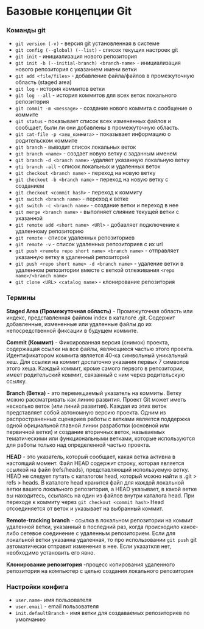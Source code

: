 # Базовые концепции Git

### Команды git

- `git version (-v)` - версия git установленная в системе
- `git config (--global) (--list)` - список текущих настроек git
- `git init` - инициализация нового репозитория
- `git init -b (--initial-branch) <branch-name>` - инициализация нового репозитория с указанием имени ветки
- `git add <file/files>` - добавление файла/файлов в промежуточную область (staged area)
- `git log` - история коммитов ветки
- `git log --all` - история коммитов для всех веток локального репозитория
- `git commit -m <message>` - создание нового коммита с сообщение о коммите
- `git status` - показывает список всех измененных файлов и сообщает, были ли они добавлены в промежуточную область.
- `git cat-file -р <хеш_коммита>` - показывает информацию о родительском коммите
- `git branch` - выводит список локальных веток
- `git branch <name>` - создает новую ветку с заданным именем
- `git branch -d <branch name>` -удаляет указанную локальную ветку
- `gti branch -all` - список локальных и удаленных веток
- `git checkout <branch name>` - переход на новую ветку
- `git checkout -b <branch name>` - переход на новую ветку c созданием
- `git checkout <commit hash>` - переход к коммиту
- `git switch <branch name>` - переход к ветке
- `git switch -с <branch name>` - создание ветки и переход в нее
- `git merge <branch name>` - выполняет слияние текущей ветки с указанной
- `git remote add <short name> <URl>` - добавляет подключение к удаленному репозиторию
- `git remote` - список удаленных репозиториев
- `git remote -v` - список удаленных репозиториев с их url
- `git push <remote repo short name> <branch name>` - отправляет указанную ветку в удаленный репозиторий
- `git push <repo short name> -d <branch name>` - удаление ветки в удаленном репозитории вместе с веткой отлеживания `<repo name>/<branch name>`
- `git clone <URL> <catalog name>` - клонирование репозитория

### Термины

**Staged Area (Промежуточная область)** - Промежуточная область или индекс, представленная файлом index в каталоге .git. Содержит
добавленные, измененные или удаленные файлы до их непосредственной фиксации в будущем коммите.

**Commit (Коммит)** - Фиксированная версия (снимок) проекта, содержащая ссылки на все файлы, являющиеся частью этого проекта. Идентификатором коммита является 40-ка символьный уникальный хеш. Для ссылки на коммит достаточно указания первых 7 символов этого хеша. Каждый коммит, кроме самого первого в репозитории, имеет родительский коммит, связанный с ним через родительскую ссылку.

**Branch (Ветка)** - это перемещаемый указатель на коммиты. Ветку можно рассматривать как линию развития. Проект Git может иметь несколько веток (или линий развития). Каждая из этих веток представляет собой автономную
версию проекта. Одним из распространенных сценариев работы с ветками является поддержка одной
официальной главной линии разработки (основной или первичной ветки) и
создание вторичных веток, называемых тематическими или функциональными ветками, которые используются для работы только над определенной частью проекта.

**HEAD** - это указатель, который сообщает, какая ветка активна в настоящий момент. Файл HEAD содержит строку, которая является ссылкой на файл (refs/heads), представляющий используемую ветку. HEAD не следует путать с каталогом head, который можно найти
в .git > refs > heads. В каталоге head хранится файл для каждой локальной ветки вашего
локального репозитория, а HEAD указывает, в какой ветке вы находитесь, ссылаясь
на один из файлов внутри каталога head. При переходе к коммиту через `git checkout <commit hash>` Head отсоединяется от веток и указывает на выбранный коммит.

**Remote-tracking branch** - ссылка в локальном репозитории на коммит удаленной ветки, указанный в последний раз, когда происходило какое-либо сетевое соединение с удаленным репозиторием. Если для локальной ветки указанна удаленная, то про использовании `git push` git автоматически отправит изменения в нее. Если указаткля нет, необходимо установить его явно.

**Клонирование репозитория** -процесс копирования удаленного репозитория на компьютер с целью создания локального репозитория

### Настройки конфига

- `user.name`- имя пользователя
- `user.email` - email пользователя
- `init.defaultBranch` - имя ветки для создаваемых репозиториев по умолчанию
